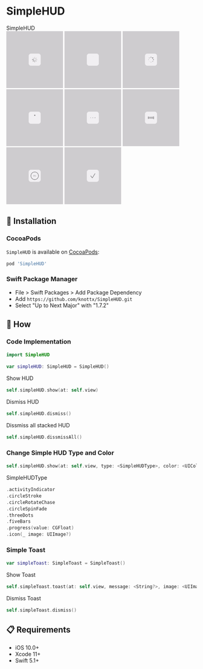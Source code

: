 # SimpleHUD
SimpleHUD
<br>
<img src="ReadmeResource/activityIndicator.gif" width="150"> 
<img src="ReadmeResource/circleStroke.gif" width="150"> 
<img src="ReadmeResource/circleRotateChase.gif" width="150"> 
<img src="ReadmeResource/circleSpinFade.gif" width="150"> 
<img src="ReadmeResource/threeDots.gif" width="150"> 
<img src="ReadmeResource/fiveBars.gif" width="150"> 
<img src="ReadmeResource/progress.gif" width="150"> 
<img src="ReadmeResource/icon.gif" width="150"> 
<br>

## 📲 Installation
### CocoaPods
`SimpleHUD` is available on [CocoaPods](https://cocoapods.org/pods/SimpleHUD):

```ruby
pod 'SimpleHUD'
```

### Swift Package Manager
- File > Swift Packages > Add Package Dependency
- Add `https://github.com/knottx/SimpleHUD.git`
- Select "Up to Next Major" with "1.7.2"

## 📝 How
### Code Implementation
```swift
import SimpleHUD
```

```swift
var simpleHUD: SimpleHUD = SimpleHUD()
```

Show HUD
```swift
self.simpleHUD.show(at: self.view)
```

Dismiss HUD
```swift
self.simpleHUD.dismiss()
```

Dissmiss all stacked HUD
```swift
self.simpleHUD.dissmissAll()
```

### Change Simple HUD Type and Color 
```swift
self.simpleHUD.show(at: self.view, type: <SimpleHUDType>, color: <UIColor>)
```
SimpleHUDType
```swift
.activityIndicator
.circleStroke
.circleRotateChase
.circleSpinFade
.threeDots
.fiveBars
.progress(value: CGFloat)
.icon(_ image: UIImage?)
```
### Simple Toast 
```swift
var simpleToast: SimpleToast = SimpleToast()
```

Show Toast
```swift
self.simpleToast.toast(at: self.view, message: <String?>, image: <UIImage?>)
```

Dismiss Toast
```swift
self.simpleToast.dismiss()
```

## 📋 Requirements

* iOS 10.0+
* Xcode 11+
* Swift 5.1+
